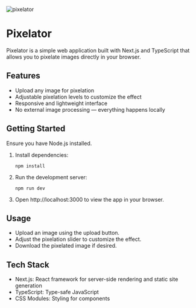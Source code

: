 ![pixelator](https://github.com/user-attachments/assets/350b05d9-7707-43e1-b92e-6f128fdefad3)

# Pixelator

Pixelator is a simple web application built with Next.js and TypeScript that allows you to pixelate images directly in your browser.

## Features

-   Upload any image for pixelation
-   Adjustable pixelation levels to customize the effect
-   Responsive and lightweight interface
-   No external image processing — everything happens locally

## Getting Started

Ensure you have Node.js installed.

1. Install dependencies:

    `npm install`

2. Run the development server:

    `npm run dev`

3. Open http://localhost:3000 to view the app in your browser.

## Usage

-   Upload an image using the upload button.
-   Adjust the pixelation slider to customize the effect.
-   Download the pixelated image if desired.

## Tech Stack

-   Next.js: React framework for server-side rendering and static site generation
-   TypeScript: Type-safe JavaScript
-   CSS Modules: Styling for components
